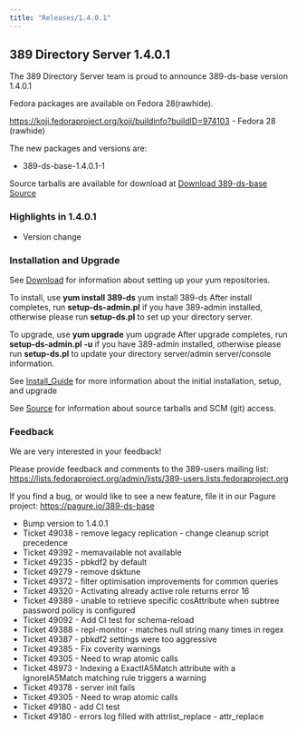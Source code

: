 ```yaml
---
title: "Releases/1.4.0.1"
---
```


389 Directory Server 1.4.0.1
-----------------------------

The 389 Directory Server team is proud to announce 389-ds-base version 1.4.0.1

Fedora packages are available on Fedora 28(rawhide).

<https://koji.fedoraproject.org/koji/buildinfo?buildID=974103>   - Fedora 28 (rawhide)

The new packages and versions are:

-   389-ds-base-1.4.0.1-1

Source tarballs are available for download at [Download 389-ds-base Source](https://releases.pagure.org/389-ds-base/389-ds-base-1.4.0.1.tar.bz2)

### Highlights in 1.4.0.1

- Version change

### Installation and Upgrade 
See [Download](../download.html) for information about setting up your yum repositories.

To install, use **yum install 389-ds** yum install 389-ds After install completes, run **setup-ds-admin.pl** if you have 389-admin installed, otherwise please run **setup-ds.pl** to set up your directory server.

To upgrade, use **yum upgrade** yum upgrade After upgrade completes, run **setup-ds-admin.pl -u** if you have 389-admin installed, otherwise please run **setup-ds.pl** to update your directory server/admin server/console information.

See [Install\_Guide](../legacy/install-guide.html) for more information about the initial installation, setup, and upgrade

See [Source](../development/source.html) for information about source tarballs and SCM (git) access.

### Feedback

We are very interested in your feedback!

Please provide feedback and comments to the 389-users mailing list: <https://lists.fedoraproject.org/admin/lists/389-users.lists.fedoraproject.org>

If you find a bug, or would like to see a new feature, file it in our Pagure project: <https://pagure.io/389-ds-base>

- Bump version to 1.4.0.1
- Ticket 49038 - remove legacy replication - change cleanup script precedence
- Ticket 49392 - memavailable not available
- Ticket 49235 - pbkdf2 by default
- Ticket 49279 - remove dsktune
- Ticket 49372 - filter optimisation improvements for common queries
- Ticket 49320 - Activating already active role returns error 16
- Ticket 49389 - unable to retrieve specific cosAttribute when subtree password policy is configured
- Ticket 49092 - Add CI test for schema-reload
- Ticket 49388 - repl-monitor - matches null string many times in regex
- Ticket 49387 - pbkdf2 settings were too aggressive
- Ticket 49385 - Fix coverity warnings
- Ticket 49305 - Need to wrap atomic calls
- Ticket 48973 - Indexing a ExactIA5Match attribute with a IgnoreIA5Match matching rule triggers a warning
- Ticket 49378 - server init fails
- Ticket 49305 - Need to wrap atomic calls
- Ticket 49180 - add CI test
- Ticket 49180 - errors log filled with attrlist\_replace - attr\_replace


